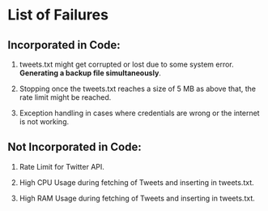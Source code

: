 # List of Failures

## Incorporated in Code:

1. tweets.txt might get corrupted or lost due to some system error. **Generating a backup file simultaneously**.

2.  Stopping once the tweets.txt reaches a size of 5 MB as above that, the rate limit might be reached.

3.  Exception handling in cases where credentials are wrong or the internet is not working.


## Not Incorporated in Code:

1.  Rate Limit for Twitter API.

2.  High CPU Usage during fetching of Tweets and inserting in tweets.txt.

3.  High RAM Usage during fetching of Tweets and inserting in tweets.txt.
